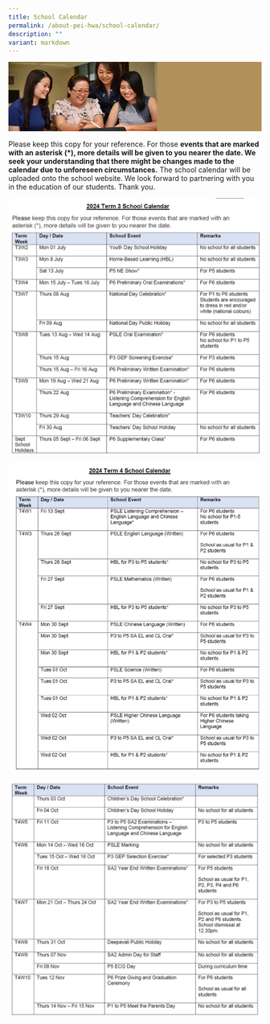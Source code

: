 ```yaml
---
title: School Calendar
permalink: /about-pei-hwa/school-calendar/
description: ""
variant: markdown
---
```

![](/images/Website%20Banners%20Subpage/948x260%20masterhead%20-%20About%20Pei%20Hwa4.jpg)

Please keep this copy for your reference. For those **events that are marked with an asterisk (\*), more details will be given to you nearer the date. We seek your understanding that there might be changes made to the calendar due to unforeseen circumstances.** The school calendar will be uploaded onto the school website. We look forward to partnering with you in the education of our students. Thank you.


![2024 Term 3](/images/Calendar/School_Calendar_2024_T3.png)

![2024 Term 4 _1](/images/Calendar/School_Calendar_2024_T4_p1.png)

![2024 Term 4 _2](/images/Calendar/School_Calendar_2024_T4_p2.png)